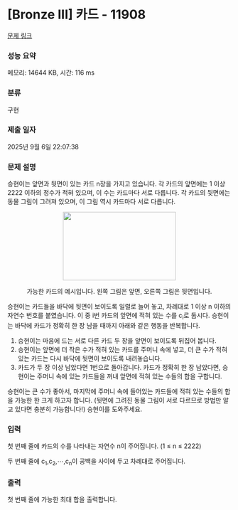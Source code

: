 # [Bronze III] 카드 - 11908 

[문제 링크](https://www.acmicpc.net/problem/11908) 

### 성능 요약

메모리: 14644 KB, 시간: 116 ms

### 분류

구현

### 제출 일자

2025년 9월 6일 22:07:38

### 문제 설명

<p>승현이는 앞면과 뒷면이 있는 카드 n장을 가지고 있습니다. 각 카드의 앞면에는 1 이상 2222 이하의 정수가 적혀 있으며, 이 수는 카드마다 서로 다릅니다. 각 카드의 뒷면에는 동물 그림이 그려져 있으며, 이 그림 역시 카드마다 서로 다릅니다.</p>

<p style="text-align: center;"><img alt="" src="https://onlinejudgeimages.s3-ap-northeast-1.amazonaws.com/problem/11908/1.png" style="height:154px; width:254px"></p>

<p style="text-align: center;">가능한 카드의 예시입니다. 왼쪽 그림은 앞면, 오른쪽 그림은 뒷면입니다.</p>

<p>승현이는 카드들을 바닥에 뒷면이 보이도록 일렬로 늘어 놓고, 차례대로 1 이상 n 이하의 자연수 번호를 붙였습니다. 이 중 i번 카드의 앞면에 적혀 있는 수를 c<sub>i</sub>로 둡시다. 승현이는 바닥에 카드가 정확히 한 장 남을 때까지 아래와 같은 행동을 반복합니다.</p>

<ol>
	<li>승현이는 마음에 드는 서로 다른 카드 두 장을 앞면이 보이도록 뒤집어 봅니다.</li>
	<li>승현이는 앞면에 더 작은 수가 적혀 있는 카드를 주머니 속에 넣고, 더 큰 수가 적혀 있는 카드는 다시 바닥에 뒷면이 보이도록 내려놓습니다.</li>
	<li>카드가 두 장 이상 남았다면 1번으로 돌아갑니다. 카드가 정확히 한 장 남았다면, 승현이는 주머니 속에 있는 카드들을 꺼내 앞면에 적혀 있는 수들의 합을 구합니다.</li>
</ol>

<p>승현이는 큰 수가 좋아서, 마지막에 주머니 속에 들어있는 카드들에 적혀 있는 수들의 합을 가능한 한 크게 하고자 합니다. (뒷면에 그려진 동물 그림이 서로 다르므로 방법만 알고 있다면 충분히 가능합니다!) 승현이를 도와주세요.</p>

### 입력 

 <p>첫 번째 줄에 카드의 수를 나타내는 자연수 n이 주어집니다. (1 ≤ n ≤ 2222)</p>

<p>두 번째 줄에 c<sub>1</sub>,c<sub>2</sub>,⋯,c<sub>n</sub>이 공백을 사이에 두고 차례대로 주어집니다.</p>

### 출력 

 <p>첫 번째 줄에 가능한 최대 합을 출력합니다.</p>

<p> </p>

